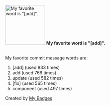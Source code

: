 <img src="https://my-badges.github.io/my-badges/favorite-word.png" alt="My favorite word is &quot;[add]&quot;." title="My favorite word is &quot;[add]&quot;." width="128">
<strong>My favorite word is &quot;[add]&quot;.</strong>
<br><br>

My favorite commit message words are:

1. [add] (used 833 times)
2. add (used 766 times)
3. update (used 582 times)
4. [fix] (used 565 times)
5. component (used 497 times)


Created by <a href="https://github.com/my-badges/my-badges">My Badges</a>